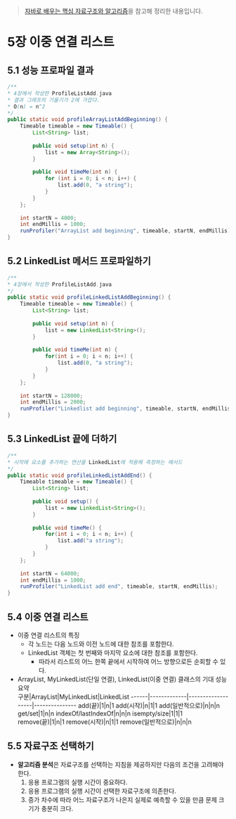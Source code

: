 > [자바로 배우는 핵심 자료구조와 알고리즘](http://www.yes24.com/Product/Goods/61198657)을 참고해 정리한 내용입니다.
# 5장 이중 연결 리스트
## 5.1 성능 프로파일 결과
```java
/**
* 4장에서 작성한 ProfileListAdd.java
* 결과 그래프의 기울기가 2에 가깝다.
* O(n) = n^2
*/
public static void profileArrayListAddBeginning() {
    Timeable timeable = new Timeable() {
    	List<String> list;
    
    	public void setup(int n) {
        	list = new Array<String>();
    	}
    
    	public void timeMe(int n) {
        	for (int i = 0; i < n; i++) {
            	list.add(0, "a string");
        	}
    	}
    };
    
    int startN = 4000;
    int endMillis = 1000;
    runProfiler("ArrayList add beginning", timeable, startN, endMillis);
}
```

## 5.2 LinkedList 메서드 프로파일하기
```java
/**
* 4장에서 작성한 ProfileListAdd.java
*/
public static void profileLinkedListAddBeginning() {
	Timeable timeable = new Timeable() {
		List<String> list;
        
        public void setup(int n) {
            list = new LinkedList<String>();
        }
        
        public void timeMe(int n) {
            for(int i = 0; i < n; i++) {
                list.add(0, "a string");
            }
        }
	};
    
    int startN = 128000;
    int endMillis = 2000;
    runProfiler("Linkedlist add beginning", timeable, startN, endMillis);
}
```

## 5.3 LinkedList 끝에 더하기
```java
/**
* 시작에 요소를 추가하는 연산을 LinkedList에 적용해 측정하는 메서드
*/
public static void profileLinkedListAddEnd() {
    Timeable timeable = new Timeable() {
        List<String> list;
        
        public void setup() {
            list = new LinkedList<String>();
        }
        
        public void timeMe() {
            for(int i = 0; i < n; i++) {
                list.add("a string");
            }
        }
    };
    
    int startN = 64000;
    int endMillis = 1000;
    runProfiler("LinkedList add end", timeable, startN, endMillis);
}
```

## 5.4 이중 연결 리스트
- 이중 연결 리스트의 특징
	- 각 노드는 다음 노드와 이전 노드에 대한 참조를 포함한다.
	- LinkedList 객체는 첫 번째와 마지막 요소에 대한 참조를 포함한다.
		- 따라서 리스트의 어느 한쪽 끝에서 시작하여 어느 방향으로든 순회할 수 있다.
- ArrayList, MyLinkedList(단일 연결), LinkedList(이중 연결) 클래스의 기대 성능 요약		
구분|ArrayList|MyLinkedList|LinkedList
------|-------------|-------------------|---------------
add(끝)|1|n|1
add(시작)|n|1|1
add(일반적으로)|n|n|n
get/set|1|n|n
indexOf/lastIndexOf|n|n|n
isempty/size|1|1|1
remove(끝)|1|n|1
remove(시작)|n|1|1
remove(일반적으로)|n|n|n

## 5.5 자료구조 선택하기
- **알고리즘 분석**은 자료구조를 선택하는 지침을 제공하지만 다음의 조건을 고려해야 한다.
	1. 응용 프로그램의 실행 시간이 중요하다.
	2. 응용 프로그램의 실행 시간이 선택한 자료구조에 의존한다.
	3. 증가 차수에 따라 어느 자료구조가 나은지 실제로 예측할 수 있을 만큼 문제 크기가 충분히 크다.